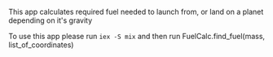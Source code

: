 This app calculates required fuel needed to launch from, or land on a planet depending on it's gravity

To use this app please run `iex -S mix` and then run FuelCalc.find_fuel(mass, list_of_coordinates)

